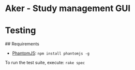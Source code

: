 # Aker - Study management GUI

# Testing
## Requirements
* [PhantomJS](http://phantomjs.org/): `npm install phantomjs -g`

To run the test suite, execute: `rake spec`
